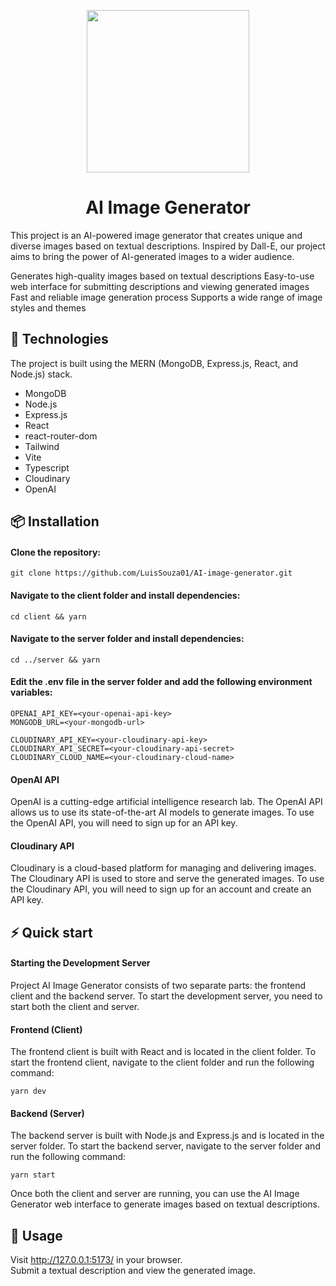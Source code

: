 <p align="center">
  <img src="https://user-images.githubusercontent.com/68693408/216701675-ea05ff07-2c89-4a9b-b296-182012d70db8.svg" width="260" />
</p>

<h1 align="center">AI Image Generator</h1>

This project is an AI-powered image generator that creates unique and diverse images based on textual descriptions. Inspired by Dall-E, our project aims to bring the power of AI-generated images to a wider audience.

Generates high-quality images based on textual descriptions
Easy-to-use web interface for submitting descriptions and viewing generated images
Fast and reliable image generation process
Supports a wide range of image styles and themes

## 🚀 Technologies
The project is built using the MERN (MongoDB, Express.js, React, and Node.js) stack.

- MongoDB
- Node.js
- Express.js
- React
- react-router-dom
- Tailwind
- Vite
- Typescript
- Cloudinary
- OpenAI

## 📦 Installation
#### Clone the repository: 
```
git clone https://github.com/LuisSouza01/AI-image-generator.git
```
#### Navigate to the client folder and install dependencies:
```
cd client && yarn
```
#### Navigate to the server folder and install dependencies:
```
cd ../server && yarn
```

#### Edit the .env file in the server folder and add the following environment variables:

```
OPENAI_API_KEY=<your-openai-api-key>
MONGODB_URL=<your-mongodb-url>

CLOUDINARY_API_KEY=<your-cloudinary-api-key>
CLOUDINARY_API_SECRET=<your-cloudinary-api-secret>
CLOUDINARY_CLOUD_NAME=<your-cloudinary-cloud-name>
```


#### OpenAI API
OpenAI is a cutting-edge artificial intelligence research lab. The OpenAI API allows us to use its state-of-the-art AI models to generate images. To use the OpenAI API, you will need to sign up for an API key.

#### Cloudinary API
Cloudinary is a cloud-based platform for managing and delivering images. The Cloudinary API is used to store and serve the generated images. To use the Cloudinary API, you will need to sign up for an account and create an API key.

## ⚡ Quick start

#### Starting the Development Server
Project AI Image Generator consists of two separate parts: the frontend client and the backend server. To start the development server, you need to start both the client and server.

#### Frontend (Client)
The frontend client is built with React and is located in the client folder. To start the frontend client, navigate to the client folder and run the following command:

```
yarn dev
```

#### Backend (Server)
The backend server is built with Node.js and Express.js and is located in the server folder. To start the backend server, navigate to the server folder and run the following command:

```
yarn start
```

Once both the client and server are running, you can use the AI Image Generator web interface to generate images based on textual descriptions.

## 📝 Usage
Visit http://127.0.0.1:5173/ in your browser. <br/>
Submit a textual description and view the generated image.
